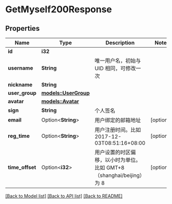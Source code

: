 # GetMyself200Response

## Properties

Name | Type | Description | Notes
------------ | ------------- | ------------- | -------------
**id** | **i32** |  | 
**username** | **String** | 唯一用户名，初始与 UID 相同，可修改一次 | 
**nickname** | **String** |  | 
**user_group** | [**models::UserGroup**](UserGroup.md) |  | 
**avatar** | [**models::Avatar**](Avatar.md) |  | 
**sign** | **String** | 个人签名 | 
**email** | Option<**String**> | 用户绑定的邮箱地址 | [optional]
**reg_time** | Option<**String**> | 用户注册时间。比如 2017-12-03T08:51:16+08:00 | [optional]
**time_offset** | Option<**i32**> | 用户设置的时区偏移，以小时为单位。比如 GMT+8（shanghai/beijing）为 8 | [optional]

[[Back to Model list]](../README.md#documentation-for-models) [[Back to API list]](../README.md#documentation-for-api-endpoints) [[Back to README]](../README.md)


